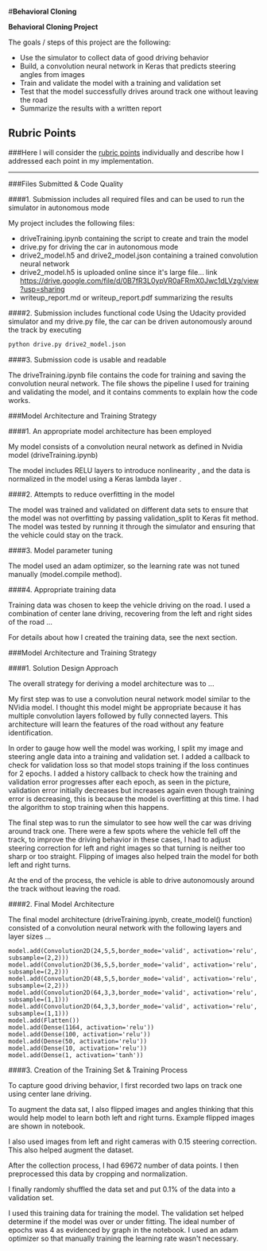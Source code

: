 #**Behavioral Cloning** 


**Behavioral Cloning Project**

The goals / steps of this project are the following:
* Use the simulator to collect data of good driving behavior
* Build, a convolution neural network in Keras that predicts steering angles from images
* Train and validate the model with a training and validation set
* Test that the model successfully drives around track one without leaving the road
* Summarize the results with a written report


[//]: # (Image References)


## Rubric Points
###Here I will consider the [rubric points](https://review.udacity.com/#!/rubrics/432/view) individually and describe how I addressed each point in my implementation.  

---
###Files Submitted & Code Quality

####1. Submission includes all required files and can be used to run the simulator in autonomous mode

My project includes the following files:
* driveTraining.ipynb containing the script to create and train the model
* drive.py for driving the car in autonomous mode
* drive2_model.h5 and drive2_model.json containing a trained convolution neural network 
* drive2_model.h5 is uploaded online since it's large file... link https://drive.google.com/file/d/0B7fR3L0ypVR0aFRmX0Jwc1dLVzg/view?usp=sharing
* writeup_report.md or writeup_report.pdf summarizing the results

####2. Submission includes functional code
Using the Udacity provided simulator and my drive.py file, the car can be driven autonomously around the track by executing 
```sh
python drive.py drive2_model.json
```

####3. Submission code is usable and readable

The driveTraining.ipynb file contains the code for training and saving the convolution neural network. The file shows the pipeline I used for training and validating the model, and it contains comments to explain how the code works.

###Model Architecture and Training Strategy

####1. An appropriate model architecture has been employed

My model consists of a convolution neural network as defined in Nvidia model (driveTraining.ipynb) 

The model includes RELU layers to introduce nonlinearity , and the data is normalized in the model using a Keras lambda layer . 

####2. Attempts to reduce overfitting in the model

The model was trained and validated on different data sets to ensure that the model was not overfitting by passing validation_split to Keras fit method. The model was tested by running it through the simulator and ensuring that the vehicle could stay on the track.

####3. Model parameter tuning

The model used an adam optimizer, so the learning rate was not tuned manually (model.compile method).

####4. Appropriate training data

Training data was chosen to keep the vehicle driving on the road. I used a combination of center lane driving, recovering from the left and right sides of the road ... 

For details about how I created the training data, see the next section. 

###Model Architecture and Training Strategy

####1. Solution Design Approach

The overall strategy for deriving a model architecture was to ...

My first step was to use a convolution neural network model similar to the NVidia model. I thought this model might be appropriate because it has multiple convolution layers followed by fully connected layers. This architecture will learn the features of the road without any feature identification. 

In order to gauge how well the model was working, I split my image and steering angle data into a training and validation set. I added a callback to check for validation loss so that model stops training if the loss continues for 2 epochs. I added a history callback to check how the training and validation error progresses after each epoch, as seen in the picture, validation error initially decreases but increases again even though training error is decreasing, this is because the model is overfitting at this time. I had the algorithm to stop training when this happens.

The final step was to run the simulator to see how well the car was driving around track one. There were a few spots where the vehicle fell off the track, to improve the driving behavior in these cases, I had to adjust steering correction for left and right images so that turning is neither too sharp or too straight. Flipping of images also helped train the model for both left and right turns.  

At the end of the process, the vehicle is able to drive autonomously around the track without leaving the road.

####2. Final Model Architecture

The final model architecture (driveTraining.ipynb, create_model() function) consisted of a convolution neural network with the following layers and layer sizes ...

    model.add(Convolution2D(24,5,5,border_mode='valid', activation='relu', subsample=(2,2)))
    model.add(Convolution2D(36,5,5,border_mode='valid', activation='relu', subsample=(2,2)))
    model.add(Convolution2D(48,5,5,border_mode='valid', activation='relu', subsample=(2,2)))
    model.add(Convolution2D(64,3,3,border_mode='valid', activation='relu', subsample=(1,1)))
    model.add(Convolution2D(64,3,3,border_mode='valid', activation='relu', subsample=(1,1)))
    model.add(Flatten())
    model.add(Dense(1164, activation='relu'))
    model.add(Dense(100, activation='relu'))
    model.add(Dense(50, activation='relu'))
    model.add(Dense(10, activation='relu'))
    model.add(Dense(1, activation='tanh'))


####3. Creation of the Training Set & Training Process

To capture good driving behavior, I first recorded two laps on track one using center lane driving. 

To augment the data sat, I also flipped images and angles thinking that this would help model to learn both left and right turns. Example flipped images are shown in notebook.

I also used images from left and right cameras with 0.15 steering correction. This also helped augment the dataset. 

After the collection process, I had 69672 number of data points. I then preprocessed this data by cropping and normalization.

I finally randomly shuffled the data set and put 0.1% of the data into a validation set. 

I used this training data for training the model. The validation set helped determine if the model was over or under fitting. The ideal number of epochs was 4 as evidenced by graph in the notebook. I used an adam optimizer so that manually training the learning rate wasn't necessary.
